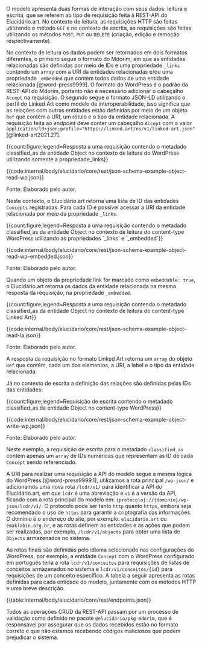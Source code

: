 <!-- Rest  -->

O modelo apresenta duas formas de interação com seus dados: leitura e escrita, que se referem ao tipo de requisição feita à REST-API do Elucidário.art. No contexto de leitura, as requisições HTTP são feitas utilizando o método `GET` e no contexto de escrita, as requisições são feitas utilizando os métodos `POST`, `PUT` ou `DELETE` (criação, edição e remoção respectivamente).

<!-- LEITURA -->

No contexto de leitura os dados podem ser retornados em dois formatos diferentes, o primeiro segue o formato do Mdorim, em que as entidades relacionadas são definidas por meio de IDs e uma propriedade `_links` contendo um `array` com a URI da entidades relacionadas e/ou uma propriedade `_embedded` que contém todos dados de uma entidade relacionada [@word-press9999]. O formato do WordPress é o padrão da REST-API do Mdorim, portanto não é necessário adicionar o cabeçalho `Accept` na requisição. O segundo segue o formato JSON-LD utilizando o perfil do Linked Art como modelo de interoperabilidade, isso significa que as relações com outras entidades estão definidas por meio de um objeto `Ref` que contém a URI, um rótulo e o tipo da entidade relacionada. A requisição feita ao _endpoint_ deve conter um cabeçalho `Accept` com o valor `application/ld+json;profile="https://linked.art/ns/v1/linked-art.json"` [@linked-art2021.27].

{{count:figure;legend=Resposta a uma requisição contendo o metadado classified_as da entidade Object no contexto de leitura do WordPress utilizando somente a propriedade_links}}

{{code:internal/body/elucidario/core/rest/json-schema-example-object-read-wp.json}}

Fonte: Elaborado pelo autor.

Neste contexto, o Elucidário.art retorna uma lista de ID das entidades `Concepts` registradas. Para cada ID é possível acessar a URI da entidade relacionada por meio da propriedade `_links`.

{{count:figure;legend=Resposta a uma requisição contendo o metadado classified_as da entidade Object no contexto de leitura do content-type WordPress utilizando as propriedades \`_links\` e \`_embedded\`}}

{{code:internal/body/elucidario/core/rest/json-schema-example-object-read-wp-embedded.json}}

Fonte: Elaborado pelo autor.

Quando um objeto da propriedade link for marcado como `embeddable: true`, o Elucidário.art retorna os dados da entidade relacionada na mesma resposta da requisição, na propriedade `_embedded`.

{{count:figure;legend=Resposta a uma requisição contendo o metadado classified_as da entidade Object no contexto de leitura do content-type Linked Art}}

{{code:internal/body/elucidario/core/rest/json-schema-example-object-read-la.json}}

Fonte: Elaborado pelo autor.

A resposta da requisição no formato Linked Art retorna um `array` do objeto `Ref` que contém, cada um dos elementos, a URI, a label e o tipo da entidade relacionada.

<!-- ESCRITA -->

Já no contexto de escrita a definição das relações são definidas pelas IDs das entidades:

{{count:figure;legend=Requisição de escrita contendo o metadado classified_as da entidade Object no content-type WordPress}}

{{code:internal/body/elucidario/core/rest/json-schema-example-object-write-wp.json}}

Fonte: Elaborado pelo autor.

Neste exemplo, a requisição de escrita para o metadado `classified_as` contem apenas um `array` de IDs numéricas que representam as ID de cada `Concept` sendo referenciado.

A URI para realizar uma requisição a API do modelo segue a mesma lógica do WordPress [@word-press9999.1], utilizamos a rota principal `/wp-json/` e adicionamos uma nova rota `/lcdr/v1/` para identificar a API do Elucidário.art, em que `lcdr` é uma abreviação e `v1` é a versão da API, ficando com a rota principal do modelo em: `{protocolo}://{dominio}/wp-json/lcdr/v1/`. O protocolo pode ser tanto `http` quanto `https`, embora seja recomendado o uso de `https` para garantir a criptografia das informações. O domínio é o endereço do site, por exemplo: `elucidario.art` ou `emaklabin.org.br`, e as rotas definem as entidades e as ações que podem ser realizadas, por exemplo, `/lcdr/v1/objects` para obter uma lista de `Objects` armazenados no sistema.

As rotas finais são definidas pelo idioma selecionado nas configurações do WordPress, por exemplo, a entidade `Concept` com o WordPress configurado em português teria a rota `lcdr/v1/conceitos` para requisições de listas de conceitos armazenados no sistema e `lcdr/v1/conceitos/{id}` para requisições de um conceito específico. A tabela a seguir apresenta as rotas definidas para cada entidade do modelo, juntamente com os métodos HTTP e uma breve descrição.

{{table:internal/body/elucidario/core/rest/endpoints.json}}

Todos as operações CRUD da REST-API passam por um processo de validação como definido no pacote `@elucidario/pkg-mdorim`, que é responsável por assegurar que os dados recebidos estão no formato correto e que não estamos recebendo códigos maliciosos que podem prejudicar o sistema.
